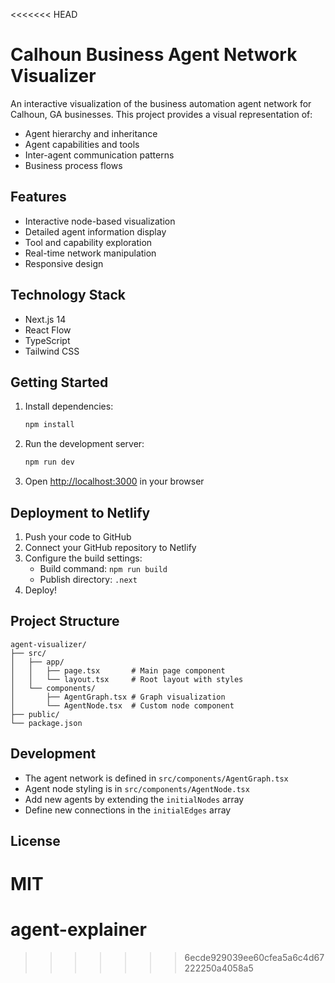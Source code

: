 <<<<<<< HEAD
# Calhoun Business Agent Network Visualizer

An interactive visualization of the business automation agent network for Calhoun, GA businesses. This project provides a visual representation of:

- Agent hierarchy and inheritance
- Agent capabilities and tools
- Inter-agent communication patterns
- Business process flows

## Features

- Interactive node-based visualization
- Detailed agent information display
- Tool and capability exploration
- Real-time network manipulation
- Responsive design

## Technology Stack

- Next.js 14
- React Flow
- TypeScript
- Tailwind CSS

## Getting Started

1. Install dependencies:
   ```bash
   npm install
   ```

2. Run the development server:
   ```bash
   npm run dev
   ```

3. Open [http://localhost:3000](http://localhost:3000) in your browser

## Deployment to Netlify

1. Push your code to GitHub
2. Connect your GitHub repository to Netlify
3. Configure the build settings:
   - Build command: `npm run build`
   - Publish directory: `.next`
4. Deploy!

## Project Structure

```
agent-visualizer/
├── src/
│   ├── app/
│   │   ├── page.tsx       # Main page component
│   │   └── layout.tsx     # Root layout with styles
│   └── components/
│       ├── AgentGraph.tsx # Graph visualization
│       └── AgentNode.tsx  # Custom node component
├── public/
└── package.json
```

## Development

- The agent network is defined in `src/components/AgentGraph.tsx`
- Agent node styling is in `src/components/AgentNode.tsx`
- Add new agents by extending the `initialNodes` array
- Define new connections in the `initialEdges` array

## License

MIT
=======
# agent-explainer
>>>>>>> 6ecde929039ee60cfea5a6c4d67222250a4058a5
